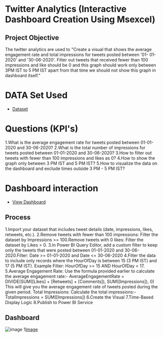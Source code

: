 # Twitter Analytics (Interactive Dashboard Creation Using Msexcel)
## Project Objective
The twitter analytics are used to "Create a visual that shows the average engagement rate and total impressions for tweets posted between '01- 01-2020' and '30-06-2020'. Filter out tweets that received fewer than 100 impressions and like should be 0 and this graph should work only between 3PM IST to 5 PM IST apart from that time we should not show this graph in dashboard itself."

# DATA Set Used
- <a href="https://github.com/Kranthi-india/Twitter-Dashboard-Analytics-using-Powerbi/blob/main/Tweet%20Analytics%20Task%201.pbix">Dataset</a>

# Questions (KPI's)
1.What is the average engagement rate for tweets posted between 01-01-2020 and 30-06-2020?
2.What is the total number of impressions for tweets posted between 01-01-2020 and 30-06-2020?
3.How to filter out tweets with fewer than 100 impressions and likes as 0?
4.How to show the graph only between 3 PM IST and 5 PM IST?
5.How to visualize the data on the dashboard and exclude times outside 3 PM - 5 PM IST?

# Dashboard interaction
- <a href="https://github.com/Kranthi-india/Twitter-Dashboard-Analytics-using-Powerbi/blob/main/Tweet%20Analytics%20Task%201.pbix">View Dashboard</a>

## Process
1.Import your dataset that includes tweet details (date, impressions, likes, retweets, etc.).
2.Remove tweets with fewer than 100 impressions: Filter the dataset by Impressions >= 100.Remove tweets with 0 likes: Filter the dataset by Likes > 0.
3.In Power BI Query Editor, add a custom filter to keep only the tweets that were posted between 01-01-2020 and 30-06-2020.Filter: Date >= 01-01-2020 and Date <= 30-06-2020
4.Filter the data to include only records where the HourOfDay is between 15 (3 PM IST) and 17 (5 PM IST).
Example Filter: HourOfDay >= 15 AND HourOfDay < 17.
5.Average Engagement Rate:
Use the formula provided earlier to calculate the average engagement rate:-
AverageEngagementRate = DIVIDE(SUM([Likes] + [Retweets] + [Comments]), SUM([Impressions]), 0)
This will give you the average engagement rate of tweets posted during the given period.
Total Impressions:
Calculate the total impressions:-TotalImpressions = SUM([Impressions])
6.Create the Visual
7.Time-Based Display Logic
8.Publish to Power BI Service

## Dashboard
![image](https://github.com/Kranthi-india/Twitter-Dashboard-Analytics-using-Powerbi/blob/main/Tweet%20Analytics%20Task%201.pbix)
1[Image](https://github.com/Kranthi-india/Twitter-Dashboard-Analytics-using-Powerbi/blob/main/Tweet%20Analytics%20Task%201.pbix)
